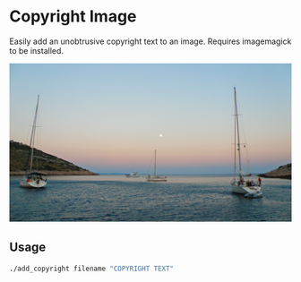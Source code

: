 # Copyright Image

Easily add an unobtrusive copyright text to an image. Requires imagemagick to be installed.

![Example image](https://github.com/themcaffee/CopyrightImage/blob/master/examples/example-cc.jpg?raw=true)

## Usage


``` bash
./add_copyright filename "COPYRIGHT TEXT"
```
